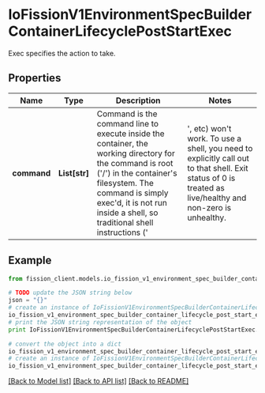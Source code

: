 # IoFissionV1EnvironmentSpecBuilderContainerLifecyclePostStartExec

Exec specifies the action to take.

## Properties

Name | Type | Description | Notes
------------ | ------------- | ------------- | -------------
**command** | **List[str]** | Command is the command line to execute inside the container, the working directory for the command  is root (&#39;/&#39;) in the container&#39;s filesystem. The command is simply exec&#39;d, it is not run inside a shell, so traditional shell instructions (&#39;|&#39;, etc) won&#39;t work. To use a shell, you need to explicitly call out to that shell. Exit status of 0 is treated as live/healthy and non-zero is unhealthy. | [optional] 

## Example

```python
from fission_client.models.io_fission_v1_environment_spec_builder_container_lifecycle_post_start_exec import IoFissionV1EnvironmentSpecBuilderContainerLifecyclePostStartExec

# TODO update the JSON string below
json = "{}"
# create an instance of IoFissionV1EnvironmentSpecBuilderContainerLifecyclePostStartExec from a JSON string
io_fission_v1_environment_spec_builder_container_lifecycle_post_start_exec_instance = IoFissionV1EnvironmentSpecBuilderContainerLifecyclePostStartExec.from_json(json)
# print the JSON string representation of the object
print IoFissionV1EnvironmentSpecBuilderContainerLifecyclePostStartExec.to_json()

# convert the object into a dict
io_fission_v1_environment_spec_builder_container_lifecycle_post_start_exec_dict = io_fission_v1_environment_spec_builder_container_lifecycle_post_start_exec_instance.to_dict()
# create an instance of IoFissionV1EnvironmentSpecBuilderContainerLifecyclePostStartExec from a dict
io_fission_v1_environment_spec_builder_container_lifecycle_post_start_exec_form_dict = io_fission_v1_environment_spec_builder_container_lifecycle_post_start_exec.from_dict(io_fission_v1_environment_spec_builder_container_lifecycle_post_start_exec_dict)
```
[[Back to Model list]](../README.md#documentation-for-models) [[Back to API list]](../README.md#documentation-for-api-endpoints) [[Back to README]](../README.md)


